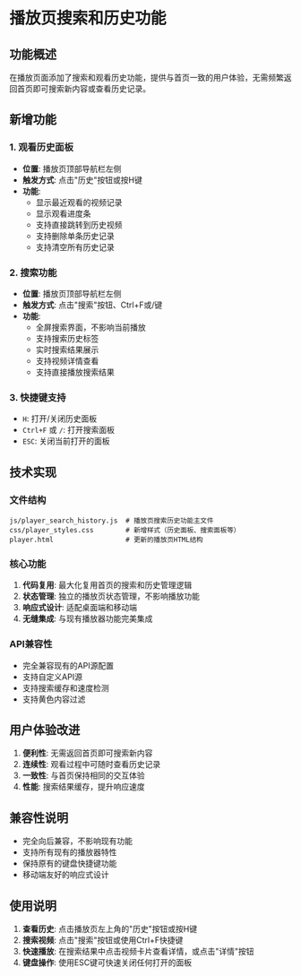 # 播放页搜索和历史功能

## 功能概述

在播放页面添加了搜索和观看历史功能，提供与首页一致的用户体验，无需频繁返回首页即可搜索新内容或查看历史记录。

## 新增功能

### 1. 观看历史面板
- **位置**: 播放页顶部导航栏左侧
- **触发方式**: 点击"历史"按钮或按H键
- **功能**: 
  - 显示最近观看的视频记录
  - 显示观看进度条
  - 支持直接跳转到历史视频
  - 支持删除单条历史记录
  - 支持清空所有历史记录

### 2. 搜索功能
- **位置**: 播放页顶部导航栏左侧
- **触发方式**: 点击"搜索"按钮、Ctrl+F或/键
- **功能**:
  - 全屏搜索界面，不影响当前播放
  - 支持搜索历史标签
  - 实时搜索结果展示
  - 支持视频详情查看
  - 支持直接播放搜索结果

### 3. 快捷键支持
- `H`: 打开/关闭历史面板
- `Ctrl+F` 或 `/`: 打开搜索面板
- `ESC`: 关闭当前打开的面板

## 技术实现

### 文件结构
```
js/player_search_history.js  # 播放页搜索历史功能主文件
css/player_styles.css        # 新增样式（历史面板、搜索面板等）
player.html                  # 更新的播放页HTML结构
```

### 核心功能
1. **代码复用**: 最大化复用首页的搜索和历史管理逻辑
2. **状态管理**: 独立的播放页状态管理，不影响播放功能
3. **响应式设计**: 适配桌面端和移动端
4. **无缝集成**: 与现有播放器功能完美集成

### API兼容性
- 完全兼容现有的API源配置
- 支持自定义API源
- 支持搜索缓存和速度检测
- 支持黄色内容过滤

## 用户体验改进

1. **便利性**: 无需返回首页即可搜索新内容
2. **连续性**: 观看过程中可随时查看历史记录
3. **一致性**: 与首页保持相同的交互体验
4. **性能**: 搜索结果缓存，提升响应速度

## 兼容性说明

- 完全向后兼容，不影响现有功能
- 支持所有现有的播放器特性
- 保持原有的键盘快捷键功能
- 移动端友好的响应式设计

## 使用说明

1. **查看历史**: 点击播放页左上角的"历史"按钮或按H键
2. **搜索视频**: 点击"搜索"按钮或使用Ctrl+F快捷键
3. **快速播放**: 在搜索结果中点击视频卡片查看详情，或点击"详情"按钮
4. **键盘操作**: 使用ESC键可快速关闭任何打开的面板